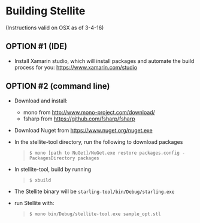 # Building Stellite

(Instructions valid on OSX as of 3-4-16) 

## OPTION #1 (IDE) 

- Install Xamarin studio, which will install packages and automate the build process for you:
https://www.xamarin.com/studio

## OPTION #2 (command line) 

- Download and install: 
  * mono from http://www.mono-project.com/download/
  * fsharp from https://github.com/fsharp/fsharp

- Download Nuget from https://www.nuget.org/nuget.exe

- In the stellite-tool directory, run the following to download packages
  > `$ mono [path to NuGet]/NuGet.exe restore packages.config -PackagesDirectory packages`

- In stellite-tool, build by running 
  > `$ xbuild`
 
- The Stellite binary will be `starling-tool/bin/Debug/starling.exe`

- run Stellite with: 
  > `$ mono bin/Debug/stellite-tool.exe sample_opt.stl`

